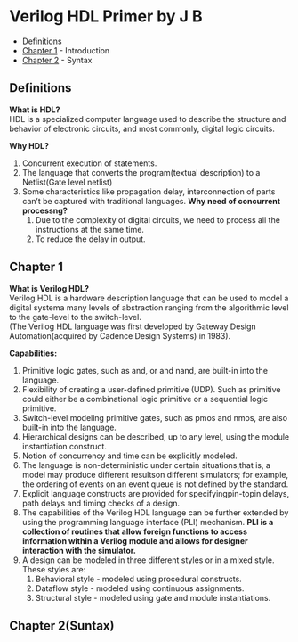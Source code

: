# Verilog HDL Primer by J B

* [Definitions](https://github.com/VLSI-Learnings/Digital-VLSI/blob/master/verilog_primer.md#definitions)
* [Chapter 1](https://github.com/VLSI-Learnings/Digital-VLSI/blob/master/verilog_primer.md#chapter-1) - Introduction
* [Chapter 2](https://github.com/VLSI-Learnings/Digital-VLSI/blob/master/verilog_primer.md#chapter-2) - Syntax

## Definitions

**What is HDL?**\
HDL is a specialized computer language used to describe the structure and behavior of electronic circuits, and most commonly, digital logic circuits.

**Why HDL?**

1. Concurrent execution of statements.
2. The language that converts the program(textual description) to a Netlist(Gate level netlist)
3. Some characteristics like propagation delay, interconnection of parts can’t be captured with traditional languages.
    **Why need of concurrent processng?**
      1. Due to the complexity of digital circuits, we need to process all the instructions at the same time.
      2. To reduce the delay in output.

## Chapter 1

**What is Verilog HDL?**\
Verilog HDL is a hardware description language that can be used to model a digital systema many levels of abstraction ranging from the algorithmic level to the gate-level to the switch-level.\
(The Verilog HDL language was first developed by Gateway Design Automation(acquired by Cadence Design Systems) in 1983).

**Capabilities:**

1. Primitive logic gates, such as and, or and nand, are built-in into the language.
2. Flexibility of creating a user-defined primitive (UDP). Such as primitive could either be a combinational logic primitive or a sequential logic primitive.
3. Switch-level modeling primitive gates, such as pmos and nmos, are also built-in into the language.
4. Hierarchical designs can be described, up to any level, using the module instantiation construct.
5. Notion of concurrency and time can be explicitly modeled.
6. The language is non-deterministic under certain situations,that is, a model may produce different resultson different simulators; for example, the ordering of events on an event queue is not defined by the standard.
7. Explicit language constructs are provided for specifyingpin-topin delays, path delays and timing checks of a design.
8. The capabilities of the Verilog HDL language can be further extended by using the programming language interface (PLI) mechanism. **PLI is a collection of routines that allow foreign functions to access information within a Verilog module and allows for designer interaction with the simulator.**
9. A design can be modeled in three different styles or in a mixed style. These styles are:
   1. Behavioral style - modeled using procedural constructs.
   2. Dataflow style - modeled using continuous assignments.
   3. Structural style - modeled using gate and module instantiations.

## Chapter 2(Suntax)